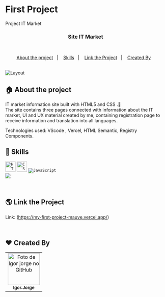 # First Project

 Project IT Market

<h3 align="center">
   Site IT Market
</h3>

<br>

<p align="center">
  <a href="#house-about-the-project">About the project</a>&nbsp;&nbsp;&nbsp;|&nbsp;&nbsp;&nbsp;
  <a href="#rocket-Skills">Skills</a>&nbsp;&nbsp;&nbsp;|&nbsp;&nbsp;&nbsp;
  <a href="#earth_americas-Link-the-Project ">Link the Project</a>&nbsp;&nbsp;&nbsp;|&nbsp;&nbsp;&nbsp;
  <a href="#heart-Created-By">Created By</a>&nbsp;&nbsp;&nbsp;
</p>

<br>

<img alt="Layout" src="https://i.imgur.com/rTwgXPi.png">
<br>


## :house: About the project

IT market information site built with HTML5 and CSS .🚀 <br>
The site contains three pages connected with information about the IT market, UI and UX material created by me,
containing registration page to receive information and translation into all languages.

Technologies used: VScode , Vercel, HTML Semantic, Registry Components.
<br>

## :rocket: Skills 

<code><img height="32" src="https://img.shields.io/badge/HTML5-E34F26?style=for-the-badge&logo=html5&logoColor=white" alt="HTML5"/></code> 
<code><img height="32" src="https://img.shields.io/badge/CSS3-1572B6?style=for-the-badge&logo=css3&logoColor=white" alt="CSS"/></code>
<code><img heigth="32" src="https://img.shields.io/badge/JavaScript-323330?style=for-the-badge&logo=javascript&logoColor=F7DF1E" alt="JavaScript"/></code>
<code> <img heigth="32" src="https://img.shields.io/badge/Vercel-000000?style=for-the-badge&logo=vercel&logoColor=white"/> </code>

<br>

## :earth_americas: Link the Project 

Link: (https://my-first-project-mauve.vercel.app/)
<br>

<br>

## :heart: Created By
<table>
  <tr>
    <td align="center">
      <a href="https://www.linkedin.com/in/-igor-jorge-s-3a1205236/">
        <img src="https://i.imgur.com/XlBBoVs.png" width="100px;" alt="Foto de Igor jorge no GitHub"/><br>
        <sub>
          <b>Igor Jorge</b>
        </sub>
      </a>
    </td>
  </tr>
</table>
